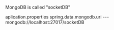 MongoDB is called "socketDB"

aplication.properties
spring.data.mongodb.uri  --- mongodb://localhost:27017/socketDB
